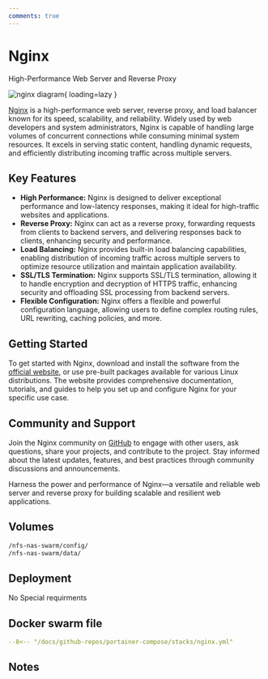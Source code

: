 ```yaml
---
comments: true
---
```


# Nginx

High-Performance Web Server and Reverse Proxy

![nginx diagram](/assets/diagrams/nginx.png){ loading=lazy }

[Nginx](https://www.nginx.com/) is a high-performance web server, reverse proxy, and load balancer known for its speed, scalability, and reliability. Widely used by web developers and system administrators, Nginx is capable of handling large volumes of concurrent connections while consuming minimal system resources. It excels in serving static content, handling dynamic requests, and efficiently distributing incoming traffic across multiple servers.

## Key Features

- **High Performance:** Nginx is designed to deliver exceptional performance and low-latency responses, making it ideal for high-traffic websites and applications.
- **Reverse Proxy:** Nginx can act as a reverse proxy, forwarding requests from clients to backend servers, and delivering responses back to clients, enhancing security and performance.
- **Load Balancing:** Nginx provides built-in load balancing capabilities, enabling distribution of incoming traffic across multiple servers to optimize resource utilization and maintain application availability.
- **SSL/TLS Termination:** Nginx supports SSL/TLS termination, allowing it to handle encryption and decryption of HTTPS traffic, enhancing security and offloading SSL processing from backend servers.
- **Flexible Configuration:** Nginx offers a flexible and powerful configuration language, allowing users to define complex routing rules, URL rewriting, caching policies, and more.

## Getting Started

To get started with Nginx, download and install the software from the [official website](https://www.nginx.com/), or use pre-built packages available for various Linux distributions. The website provides comprehensive documentation, tutorials, and guides to help you set up and configure Nginx for your specific use case.

## Community and Support

Join the Nginx community on [GitHub](https://github.com/nginx/nginx) to engage with other users, ask questions, share your projects, and contribute to the project. Stay informed about the latest updates, features, and best practices through community discussions and announcements.

Harness the power and performance of Nginx—a versatile and reliable web server and reverse proxy for building scalable and resilient web applications.


## Volumes

```bash
/nfs-nas-swarm/config/
/nfs-nas-swarm/data/
```

## Deployment
No Special requirments

## Docker swarm file
``` yaml linenums="1" 
--8<-- "/docs/github-repos/portainer-compose/stacks/nginx.yml"
```

## Notes

